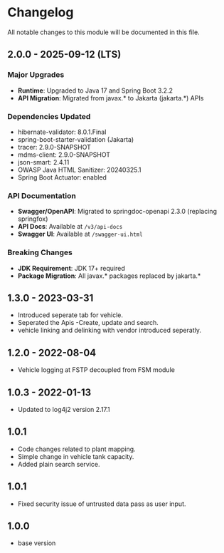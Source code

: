 # Changelog
All notable changes to this module will be documented in this file.

## 2.0.0 - 2025-09-12 (LTS)

### Major Upgrades
- **Runtime**: Upgraded to Java 17 and Spring Boot 3.2.2
- **API Migration**: Migrated from javax.* to Jakarta (jakarta.*) APIs

### Dependencies Updated
- hibernate-validator: 8.0.1.Final
- spring-boot-starter-validation (Jakarta)
- tracer: 2.9.0-SNAPSHOT
- mdms-client: 2.9.0-SNAPSHOT
- json-smart: 2.4.11
- OWASP Java HTML Sanitizer: 20240325.1
- Spring Boot Actuator: enabled

### API Documentation
- **Swagger/OpenAPI**: Migrated to springdoc-openapi 2.3.0 (replacing springfox)
- **API Docs**: Available at `/v3/api-docs`
- **Swagger UI**: Available at `/swagger-ui.html`

### Breaking Changes
- **JDK Requirement**: JDK 17+ required
- **Package Migration**: All javax.* packages replaced by jakarta.*

## 1.3.0 - 2023-03-31

 - Introduced seperate tab for vehicle.
 - Seperated the Apis -Create, update and search.
 - vehicle linking and delinking with vendor introduced seperatly. 
  
## 1.2.0 - 2022-08-04

 - Vehicle logging at FSTP decoupled from FSM module 
  
## 1.0.3 - 2022-01-13

- Updated to log4j2 version 2.17.1

## 1.0.1

- Code changes related to plant mapping.
- Simple change in vehicle tank capacity.
- Added plain search service.

## 1.0.1

- Fixed security issue of untrusted data pass as user input.


## 1.0.0

- base version
